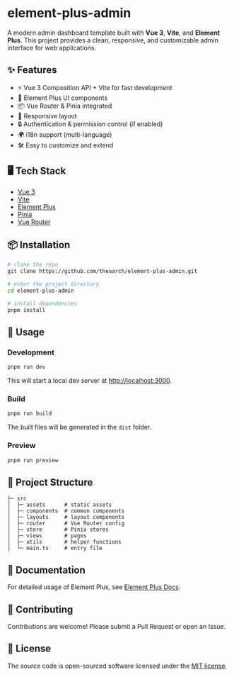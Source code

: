 # element-plus-admin

A modern admin dashboard template built with **Vue 3**, **Vite**, and **Element Plus**.
This project provides a clean, responsive, and customizable admin interface for web applications.

## ✨ Features

* ⚡️ Vue 3 Composition API + Vite for fast development
* 🎨 Element Plus UI components
* 📦 Vue Router & Pinia integrated
* 📱 Responsive layout
* 🔒 Authentication & permission control (if enabled)
* 🌍 i18n support (multi-language)
* 🛠️ Easy to customize and extend

## 🖥️ Tech Stack

* [Vue 3](https://vuejs.org/)
* [Vite](https://vitejs.dev/)
* [Element Plus](https://element-plus.org/)
* [Pinia](https://pinia.vuejs.org/)
* [Vue Router](https://router.vuejs.org/)

## 📦 Installation

```bash
# clone the repo
git clone https://github.com/theaarch/element-plus-admin.git

# enter the project directory
cd element-plus-admin

# install dependencies
pnpm install
```

## 🚀 Usage

### Development

```bash
pnpm run dev
```

This will start a local dev server at [http://localhost:3000](http://localhost:3000).

### Build

```bash
pnpm run build
```

The built files will be generated in the `dist` folder.

### Preview

```bash
pnpm run preview
```

## 📂 Project Structure

```
├─ src
│  ├─ assets      # static assets
│  ├─ components  # common components
│  ├─ layouts     # layout components
│  ├─ router      # Vue Router config
│  ├─ store       # Pinia stores
│  ├─ views       # pages
│  ├─ utils       # helper functions
│  └─ main.ts     # entry file
```

## 📖 Documentation

For detailed usage of Element Plus, see [Element Plus Docs](https://element-plus.org/).

## 🤝 Contributing

Contributions are welcome! Please submit a Pull Request or open an Issue.

## 📜 License

The source code is open-sourced software licensed under the [MIT license](https://opensource.org/license/MIT).
